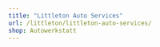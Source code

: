```yaml
---
title: "Littleton Auto Services"
url: /littleton/littleton-auto-services/
shop: Autowerkstatt
---
```


